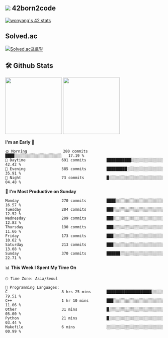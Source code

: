 
## <img src="https://img.shields.io/badge/-000000?style=flat&logo=42&logoColor=white"> 42born2code
[![wonyang's 42 stats](https://badge42.vercel.app/api/v2/cl5nhe5b6007809kydha7ht42/stats?cursusId=21&coalitionId=88)](https://profile.intra.42.fr/users/wonyang)

## Solved.ac
[![Solved.ac프로필](http://mazassumnida.wtf/api/v2/generate_badge?boj=bennyws)](https://solved.ac/bennyws)

## 🛠️ Github Stats
<p>
  <img height="180em" src="https://github-readme-stats-veggie-garden.vercel.app/api?username=gemstoneyang&show_icons=true&include_all_commits=true&bg_color=30,e96443,904e95&title_color=fff&text_color=fff">
  <img height="180em" src="https://github-readme-stats-veggie-garden.vercel.app/api/top-langs/?username=gemstoneyang&layout=compact&bg_color=30,e96443,904e95&title_color=fff&text_color=fff">
</p>

<!--START_SECTION:waka-->
**I'm an Early 🐤** 

```text
🌞 Morning                280 commits         ████░░░░░░░░░░░░░░░░░░░░░   17.19 % 
🌆 Daytime                691 commits         ███████████░░░░░░░░░░░░░░   42.42 % 
🌃 Evening                585 commits         █████████░░░░░░░░░░░░░░░░   35.91 % 
🌙 Night                  73 commits          █░░░░░░░░░░░░░░░░░░░░░░░░   04.48 % 
```
📅 **I'm Most Productive on Sunday** 

```text
Monday                   270 commits         ████░░░░░░░░░░░░░░░░░░░░░   16.57 % 
Tuesday                  204 commits         ███░░░░░░░░░░░░░░░░░░░░░░   12.52 % 
Wednesday                209 commits         ███░░░░░░░░░░░░░░░░░░░░░░   12.83 % 
Thursday                 190 commits         ███░░░░░░░░░░░░░░░░░░░░░░   11.66 % 
Friday                   173 commits         ███░░░░░░░░░░░░░░░░░░░░░░   10.62 % 
Saturday                 213 commits         ███░░░░░░░░░░░░░░░░░░░░░░   13.08 % 
Sunday                   370 commits         ██████░░░░░░░░░░░░░░░░░░░   22.71 % 
```


📊 **This Week I Spent My Time On** 

```text
🕑︎ Time Zone: Asia/Seoul

💬 Programming Languages: 
C                        8 hrs 25 mins       ████████████████████░░░░░   79.51 % 
C++                      1 hr 10 mins        ███░░░░░░░░░░░░░░░░░░░░░░   11.06 % 
Other                    31 mins             █░░░░░░░░░░░░░░░░░░░░░░░░   05.00 % 
Python                   21 mins             █░░░░░░░░░░░░░░░░░░░░░░░░   03.44 % 
Makefile                 6 mins              ░░░░░░░░░░░░░░░░░░░░░░░░░   00.99 % 
```


<!--END_SECTION:waka-->
